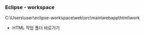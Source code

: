 ### Eclipse - workspace

C:\Users\user\eclipse-workspace\web\src\main\webapp\html\work

* HTML 작업 폴더 바로가기
